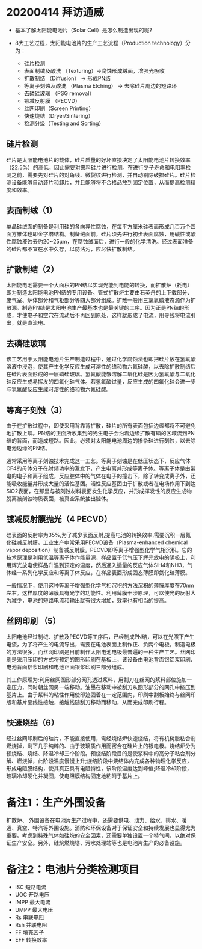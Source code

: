 # 20200414 拜访通威

- 基本了解太阳能电池片（Solar Cell）是怎么制造出现的呢?

- 8大工艺过程，太阳能电池片的生产工艺流程（Production technology）分为：
  - 硅片检测
  - 表面制绒及酸洗 （Texturing）->腐蚀形成绒面，增强光吸收
  - 扩散制结 （Diffusion） -> 形成PN结
  - 等离子刻蚀及酸洗 （Plasma Etching） -> 去除硅片周边的短路环
  - 去磷硅玻璃 （PSG removal）
  - 镀减反射膜 （PECVD）
  - 丝网印刷（Screen Printing）
  - 快速烧结（Dryer/Sintering）
  - 检测分级（Testing and Sorting）

## 硅片检测

硅片是太阳能电池片的载体，硅片质量的好坏直接决定了太阳能电池片转换效率（22.5%）的高低，因此需要对来料硅片进行检测。在进行少子寿命和电阻率检测之前，需要先对硅片的对角线、微裂纹进行检测，并自动剔除破损硅片。硅片检测设备能够自动装片和卸片，并且能够将不合格品放到固定位置，从而提高检测精度和效率。

## 表面制绒（1）

单晶硅绒面的制备是利用硅的各向异性腐蚀，在每平方厘米硅表面形成几百万个四面方锥体也即金字塔结构。制备绒面前，硅片须先进行初步表面腐蚀，用碱性或酸性腐蚀液蚀去约20~25μm，在腐蚀绒面后，进行一般的化学清洗。经过表面准备的硅片都不宜在水中久存，以防沾污，应尽快扩散制结。

## 扩散制结（2）

太阳能电池需要一个大面积的PN结以实现光能到电能的转换，而扩散炉（耗电）即为制造太阳能电池PN结的专用设备。管式扩散炉主要由石英舟的上下载部分、废气室、炉体部分和气柜部分等四大部分组成。扩散一般用三氯氧磷液态源作为扩散源。制造PN结是太阳电池生产最基本也是最关键的工序。因为正是PN结的形成，才使电子和空穴在流动后不再回到原处，这样就形成了电流，用导线将电流引出，就是直流电。

## 去磷硅玻璃

该工艺用于太阳能电池片生产制造过程中，通过化学腐蚀法也即把硅片放在氢氟酸溶液中浸泡，使其产生化学反应生成可溶性的络和物六氟硅酸，以去除扩散制结后在硅片表面形成的一层磷硅玻璃。氢氟酸能够溶解二氧化硅是因为氢氟酸与二氧化硅反应生成易挥发的四氟化硅气体。若氢氟酸过量，反应生成的四氟化硅会进一步与氢氟酸反应生成可溶性的络和物六氟硅酸。

## 等离子刻蚀（3）

由于在扩散过程中，即使采用背靠背扩散，硅片的所有表面包括边缘都将不可避免地扩散上磷。PN结的正面所收集到的光生电子会沿着边缘扩散有磷的区域流到PN结的背面，而造成短路。因此，必须对太阳能电池周边的掺杂硅进行刻蚀，以去除电池边缘的PN结。

通常采用等离子刻蚀技术完成这一工艺。等离子刻蚀是在低压状态下，反应气体CF4的母体分子在射频功率的激发下，产生电离并形成等离子体。等离子体是由带电的电子和离子组成，反应腔体中的气体在电子的撞击下，除了转变成离子外，还能吸收能量并形成大量的活性基团。活性反应基团由于扩散或者在电场作用下到达SiO2表面，在那里与被刻蚀材料表面发生化学反应，并形成挥发性的反应生成物脱离被刻蚀物质表面，被真空系统抽出腔体。

## 镀减反射膜抛光（4 PECVD）

硅表面的反射率为35%,为了减少表面反射,提高电池的转换效率,需要沉积一层氮化硅减反射膜。工业生产中常采用PECVD设备（Plasma-enhanced chemical vapor deposition）制备减反射膜。PECVD即等离子增强型化学气相沉积。它的技术原理是利用低温等离子体作能量源，样品置于低气压下辉光放电的阴极上，利用辉光放电使样品升温到预定的温度，然后通入适量的反应气体SiH4和NH3，气体经一系列化学反应和等离子体反应，在样品表面形成固态薄膜即氮化硅薄膜。

一般情况下，使用这种等离子增强型化学气相沉积的方法沉积的薄膜厚度在70nm左右。这样厚度的薄膜具有光学的功能性。利用薄膜干涉原理，可以使光的反射大为减少，电池的短路电流和输出就有很大增加，效率也有相当的提高。

## 丝网印刷 （5）

太阳电池经过制绒、扩散及PECVD等工序后，已经制成PN结，可以在光照下产生电流，为了将产生的电流导出，需要在电池表面上制作正、负两个电极。制造电极的方法很多，而丝网印刷是目前制作太阳电池电极最普遍的一种生产工艺。丝网印刷是采用压印的方式将预定的图形印刷在基板上，该设备由电池背面银铝浆印刷、电池背面铝浆印刷和电池正面银浆印刷三部分组成。

其工作原理为:利用丝网图形部分网孔透过浆料，用刮刀在丝网的浆料部位施加一定压力，同时朝丝网另一端移动。油墨在移动中被刮刀从图形部分的网孔中挤压到基片上。由于浆料的粘性作用使印迹固着在一定范围内，印刷中刮板始终与丝网印版和基片呈线性接触，接触线随刮刀移动而移动，从而完成印刷行程。

## 快速烧结（6）

经过丝网印刷后的硅片，不能直接使用，需经烧结炉快速烧结，将有机树脂粘合剂燃烧掉，剩下几乎纯粹的、由于玻璃质作用而密合在硅片上的银电极。烧结炉分为预烧结、烧结、降温冷却三个阶段。预烧结阶段目的是使浆料中的高分子粘合剂分解、燃烧掉，此阶段温度慢慢上升;烧结阶段中烧结体内完成各种物理化学反应，形成电阻膜结构，使其真正具有电阻特性，该阶段温度达到峰值;降温冷却阶段，玻璃冷却硬化并凝固，使电阻膜结构固定地粘附于基片上。

# 备注1：生产外围设备

扩散炉、
外围设备在电池片生产过程中，还需要供电、动力、给水、排水、暖通、真空、特汽等外围设施。消防和环保设备对于保证安全和持续发展也显得尤为重要。考虑到特殊气体如硅烷的安全因素，还需要单独设置一个特气间，以绝对保证生产安全。另外，硅烷燃烧塔、污水处理站等也是电池片生产的必备设施。

# 备注2：电池片分类检测项目

- ISC 短路电流
- UOC 开路电压
- IMPP 最大电流
- UMPP 最大电压
- Rs 串联电阻
- Rsh 并联电阻
- FF 填充因子
- EFF 转换效率
